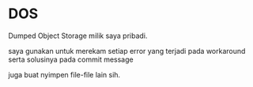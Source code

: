 # DOS
Dumped Object Storage milik saya pribadi.

saya gunakan untuk merekam setiap error yang terjadi pada workaround serta solusinya pada commit message

juga buat nyimpen file-file lain sih.
